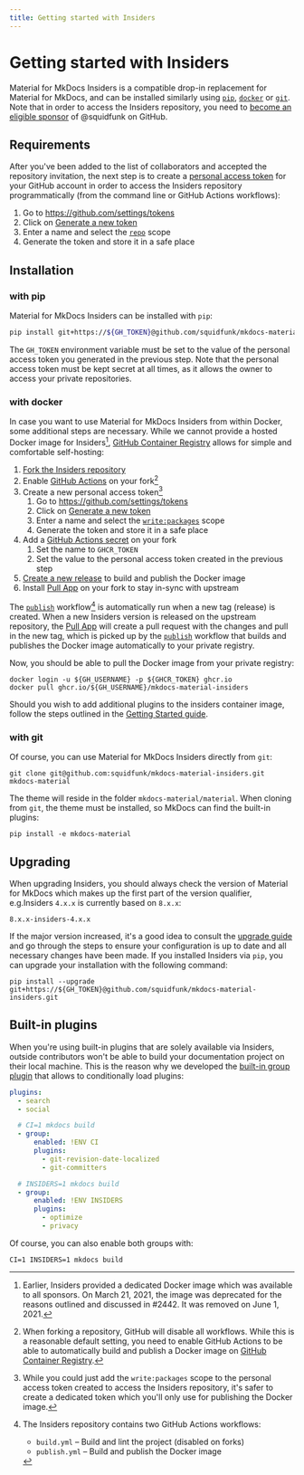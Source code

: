 ```yaml
---
title: Getting started with Insiders
---
```


# Getting started with Insiders

Material for MkDocs Insiders is a compatible drop-in replacement for Material
for MkDocs, and can be installed similarly using [`pip`][pip],
[`docker`][docker] or [`git`][git]. Note that in order to access the Insiders
repository, you need to [become an eligible sponsor] of @squidfunk on GitHub.

  [pip]: #with-pip
  [docker]: #with-docker
  [git]: #with-git
  [become an eligible sponsor]: index.md#how-to-become-a-sponsor

## Requirements

After you've been added to the list of collaborators and accepted the
repository invitation, the next step is to create a [personal access token] for
your GitHub account in order to access the Insiders repository programmatically
(from the command line or GitHub Actions workflows):

1.  Go to https://github.com/settings/tokens
2.  Click on [Generate a new token]
3.  Enter a name and select the [`repo`][scopes] scope
4.  Generate the token and store it in a safe place

  [personal access token]: https://docs.github.com/en/github/authenticating-to-github/creating-a-personal-access-token
  [Generate a new token]: https://github.com/settings/tokens/new
  [scopes]: https://docs.github.com/en/developers/apps/scopes-for-oauth-apps#available-scopes

## Installation

### with pip

Material for MkDocs Insiders can be installed with `pip`:

``` sh
pip install git+https://${GH_TOKEN}@github.com/squidfunk/mkdocs-material-insiders.git
```

The `GH_TOKEN` environment variable must be set to the value of the personal
access token you generated in the previous step. Note that the personal access
token must be kept secret at all times, as it allows the owner to access your
private repositories.

### with docker

In case you want to use Material for MkDocs Insiders from within Docker, some
additional steps are necessary. While we cannot provide a hosted Docker image
for Insiders[^2], [GitHub Container Registry] allows for simple and
comfortable self-hosting:

1.  [Fork the Insiders repository]
2.  Enable [GitHub Actions] on your fork[^3]
3.  Create a new personal access token[^4]
    1.  Go to https://github.com/settings/tokens
    2.  Click on [Generate a new token]
    3.  Enter a name and select the [`write:packages`][scopes] scope
    4.  Generate the token and store it in a safe place
4.  Add a [GitHub Actions secret] on your fork
    1.  Set the name to `GHCR_TOKEN`
    2.  Set the value to the personal access token created in the previous step
5.  [Create a new release] to build and publish the Docker image
6.  Install [Pull App] on your fork to stay in-sync with upstream

The [`publish`][publish] workflow[^5] is automatically run when a new tag
(release) is created. When a new Insiders version is released on the upstream
repository, the [Pull App] will create a pull request with the changes and
pull in the new tag, which is picked up by the [`publish`][publish] workflow
that builds and publishes the Docker image automatically to your private
registry.

Now, you should be able to pull the Docker image from your private registry:

```
docker login -u ${GH_USERNAME} -p ${GHCR_TOKEN} ghcr.io
docker pull ghcr.io/${GH_USERNAME}/mkdocs-material-insiders
```

Should you wish to add additional plugins to the insiders container image, follow the steps
outlined in the [Getting Started guide](../getting-started.md#with-docker).

  [^2]:
    Earlier, Insiders provided a dedicated Docker image which was available to
    all sponsors. On March 21, 2021, the image was deprecated for the reasons
    outlined and discussed in #2442. It was removed on June 1, 2021.

  [^3]:
    When forking a repository, GitHub will disable all workflows. While this
    is a reasonable default setting, you need to enable GitHub Actions to be
    able to automatically build and publish a Docker image on
    [GitHub Container Registry].

  [^4]:
    While you could just add the `write:packages` scope to the personal access
    token created to access the Insiders repository, it's safer to create a
    dedicated token which you'll only use for publishing the Docker image.

  [^5]:
    The Insiders repository contains two GitHub Actions workflows:

    - `build.yml` – Build and lint the project (disabled on forks)
    - `publish.yml` – Build and publish the Docker image

### with git

Of course, you can use Material for MkDocs Insiders directly from `git`:

```
git clone git@github.com:squidfunk/mkdocs-material-insiders.git mkdocs-material
```

The theme will reside in the folder `mkdocs-material/material`. When cloning
from `git`, the theme must be installed, so MkDocs can find the built-in
plugins:

```
pip install -e mkdocs-material
```

  [GitHub Container Registry]: https://docs.github.com/en/packages/guides/about-github-container-registry
  [Fork the Insiders repository]: https://github.com/squidfunk/mkdocs-material-insiders/fork
  [GitHub Actions]: https://docs.github.com/en/github/administering-a-repository/disabling-or-limiting-github-actions-for-a-repository
  [packages scope]: https://docs.github.com/en/developers/apps/scopes-for-oauth-apps#available-scopes
  [GitHub Actions secret]: https://docs.github.com/en/actions/reference/encrypted-secrets#creating-encrypted-secrets-for-a-repository
  [Create a new release]: https://docs.github.com/en/github/administering-a-repository/managing-releases-in-a-repository#creating-a-release
  [Pull App]: https://github.com/apps/pull
  [publish]: https://github.com/squidfunk/mkdocs-material-insiders/blob/master/.github/workflows/publish.yml

## Upgrading

When upgrading Insiders, you should always check the version of Material for
MkDocs which makes up the first part of the version qualifier, e.g.Insiders
`4.x.x` is currently based on `8.x.x`:

```
8.x.x-insiders-4.x.x
```

If the major version increased, it's a good idea to consult the [upgrade
guide] and go through the steps to ensure your configuration is up to date and
all necessary changes have been made. If you installed Insiders via `pip`, you
can upgrade your installation with the following command:

```
pip install --upgrade git+https://${GH_TOKEN}@github.com/squidfunk/mkdocs-material-insiders.git
```

  [upgrade guide]: ../upgrade.md

## Built-in plugins

When you're using built-in plugins that are solely available via Insiders,
outside contributors won't be able to build your documentation project on their
local machine. This is the reason why we developed the [built-in group plugin]
that allows to conditionally load plugins:

``` yaml
plugins:
  - search
  - social

  # CI=1 mkdocs build
  - group:
      enabled: !ENV CI
      plugins:
        - git-revision-date-localized
        - git-committers

  # INSIDERS=1 mkdocs build
  - group:
      enabled: !ENV INSIDERS
      plugins:
        - optimize
        - privacy
```

Of course, you can also enable both groups with:

```
CI=1 INSIDERS=1 mkdocs build
```

  [^1]:
    Previously we recommended to use [configuration inheritance] to work around
    this limitations, but the brand new [built-in group plugin] is a much better
    approach, as it allows you to use a single configuration file for building
    your project with the community edition and Insiders version of Material
    for MkDocs.

  [built-in group plugin]: ../plugins/group.md
  [configuration inheritance]: https://www.mkdocs.org/user-guide/configuration/#configuration-inheritance